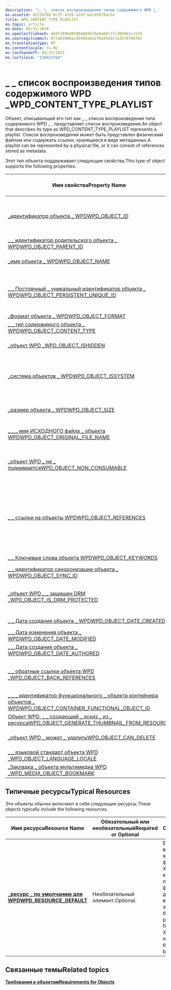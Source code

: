 ```yaml
---
description: '\_ \_ список воспроизведения типов содержимого WPD \_'
ms.assetid: 4223970d-8c37-4326-a2df-bec558f8ac5e
title: WPD_CONTENT_TYPE_PLAYLIST
ms.topic: article
ms.date: 05/31/2018
ms.openlocfilehash: de97169b4858b48b9bf8e8a0dc7fc365961cc519
ms.sourcegitcommit: 0f7a8198bacd5493ab1e78a9583c7a3578794765
ms.translationtype: MT
ms.contentlocale: ru-RU
ms.lasthandoff: 05/25/2021
ms.locfileid: "110423764"
---
```

# <a name="wpd_content_type_playlist"></a><span data-ttu-id="e9336-103">\_ \_ список воспроизведения типов содержимого WPD \_</span><span class="sxs-lookup"><span data-stu-id="e9336-103">WPD\_CONTENT\_TYPE\_PLAYLIST</span></span>

<span data-ttu-id="e9336-104">Объект, описывающий его тип как \_ \_ список воспроизведения типа содержимого WPD \_ , представляет список воспроизведения.</span><span class="sxs-lookup"><span data-stu-id="e9336-104">An object that describes its type as WPD\_CONTENT\_TYPE\_PLAYLIST represents a playlist.</span></span> <span data-ttu-id="e9336-105">Список воспроизведения может быть представлен физическим файлом или содержать ссылки, хранящиеся в виде метаданных.</span><span class="sxs-lookup"><span data-stu-id="e9336-105">A playlist can be represented by a physical file, or it can consist of references stored as metadata.</span></span>

<span data-ttu-id="e9336-106">Этот тип объекта поддерживает следующие свойства.</span><span class="sxs-lookup"><span data-stu-id="e9336-106">This type of object supports the following properties.</span></span>



| <span data-ttu-id="e9336-107">Имя свойства</span><span class="sxs-lookup"><span data-stu-id="e9336-107">Property Name</span></span>           | <span data-ttu-id="e9336-108">Обязательный или необязательный</span><span class="sxs-lookup"><span data-stu-id="e9336-108">Required or Optional</span></span>                 |
|-----------------------------------------------------------------------------------------------------------------------|------------------------------------------------------------------------------------------------------------------------------------------------|
| [<span data-ttu-id="e9336-109">\_идентификатор объекта \_ WPD</span><span class="sxs-lookup"><span data-stu-id="e9336-109">WPD\_OBJECT\_ID</span></span>](object-properties.md)                                                                | <span data-ttu-id="e9336-110">Обязательно, только для чтения.</span><span class="sxs-lookup"><span data-stu-id="e9336-110">Required, read-only.</span></span> <span data-ttu-id="e9336-111">Клиент не может задать это свойство даже во время создания.</span><span class="sxs-lookup"><span data-stu-id="e9336-111">A client cannot set this property even at creation time.</span></span>                                                                  |
| [<span data-ttu-id="e9336-112">\_ \_ идентификатор родительского объекта \_ WPD</span><span class="sxs-lookup"><span data-stu-id="e9336-112">WPD\_OBJECT\_PARENT\_ID</span></span>](object-properties.md)                                                 | <span data-ttu-id="e9336-113">Обязательный.</span><span class="sxs-lookup"><span data-stu-id="e9336-113">Required.</span></span>                                                                                                                                      |
| [<span data-ttu-id="e9336-114">\_имя объекта \_ WPD</span><span class="sxs-lookup"><span data-stu-id="e9336-114">WPD\_OBJECT\_NAME</span></span>](object-properties.md)                                                            | <span data-ttu-id="e9336-115">Требуется, если объект представляет файл.</span><span class="sxs-lookup"><span data-stu-id="e9336-115">Required if the object represents a file.</span></span>                                                                                                      |
| [<span data-ttu-id="e9336-116">\_ \_ Постоянный \_ уникальный идентификатор объекта \_ WPD</span><span class="sxs-lookup"><span data-stu-id="e9336-116">WPD\_OBJECT\_PERSISTENT\_UNIQUE\_ID</span></span>](object-properties.md)                          | <span data-ttu-id="e9336-117">Обязательно, только для чтения.</span><span class="sxs-lookup"><span data-stu-id="e9336-117">Required, read-only.</span></span> <span data-ttu-id="e9336-118">Клиент не может задать это свойство даже во время создания.</span><span class="sxs-lookup"><span data-stu-id="e9336-118">A client cannot set this property, even at creation time.</span></span>                                                                 |
| [<span data-ttu-id="e9336-119">\_Формат объекта \_ WPD</span><span class="sxs-lookup"><span data-stu-id="e9336-119">WPD\_OBJECT\_FORMAT</span></span>](object-properties.md)                                                        | <span data-ttu-id="e9336-120">Обязательный.</span><span class="sxs-lookup"><span data-stu-id="e9336-120">Required.</span></span>                                                                                                                                      |
| [<span data-ttu-id="e9336-121">\_ \_ тип содержимого объекта \_ WPD</span><span class="sxs-lookup"><span data-stu-id="e9336-121">WPD\_OBJECT\_CONTENT\_TYPE</span></span>](object-properties.md)                                           | <span data-ttu-id="e9336-122">Обязательный.</span><span class="sxs-lookup"><span data-stu-id="e9336-122">Required.</span></span>                                                                                                                                      |
| [<span data-ttu-id="e9336-123">\_объект WPD \_</span><span class="sxs-lookup"><span data-stu-id="e9336-123">WPD\_OBJECT\_ISHIDDEN</span></span>](object-properties.md)                                                    | <span data-ttu-id="e9336-124">Требуется, если объект скрыт.</span><span class="sxs-lookup"><span data-stu-id="e9336-124">Required if the object is hidden.</span></span>                                                                                                              |
| [<span data-ttu-id="e9336-125">\_система объектов \_ WPD</span><span class="sxs-lookup"><span data-stu-id="e9336-125">WPD\_OBJECT\_ISSYSTEM</span></span>](object-properties.md)                                                    | <span data-ttu-id="e9336-126">Требуется, если объект является системным объектом (представляет системный файл).</span><span class="sxs-lookup"><span data-stu-id="e9336-126">Required if the object is a system object (represents a system file).</span></span>                                                                          |
| [<span data-ttu-id="e9336-127">\_размер объекта \_ WPD</span><span class="sxs-lookup"><span data-stu-id="e9336-127">WPD\_OBJECT\_SIZE</span></span>](object-properties.md)                                                            | <span data-ttu-id="e9336-128">Требуется, если у объекта есть по крайней мере один ресурс.</span><span class="sxs-lookup"><span data-stu-id="e9336-128">Required if the object has at least one resource.</span></span>                                                                                              |
| [<span data-ttu-id="e9336-129">\_ \_ \_ имя ИСХОДНОГО файла \_ объекта WPD</span><span class="sxs-lookup"><span data-stu-id="e9336-129">WPD\_OBJECT\_ORIGINAL\_FILE\_NAME</span></span>](object-properties.md)                              | <span data-ttu-id="e9336-130">Требуется, если объект представляет файл.</span><span class="sxs-lookup"><span data-stu-id="e9336-130">Required if the object represents a file.</span></span>                                                                                                      |
| [<span data-ttu-id="e9336-131">\_объект WPD \_ не \_ поднимается</span><span class="sxs-lookup"><span data-stu-id="e9336-131">WPD\_OBJECT\_NON\_CONSUMABLE</span></span>](object-properties.md)                                       | <span data-ttu-id="e9336-132">Рекомендуется, если объект не предназначен для использования устройством.</span><span class="sxs-lookup"><span data-stu-id="e9336-132">Recommended if the object is not meant for consumption by the device.</span></span>                                                                          |
| [<span data-ttu-id="e9336-133">\_ \_ ссылки на объекты WPD</span><span class="sxs-lookup"><span data-stu-id="e9336-133">WPD\_OBJECT\_REFERENCES</span></span>](object-properties.md)                                                | <span data-ttu-id="e9336-134">Требуется, если объект содержит ссылки на другие объекты; то есть, если ссылки хранятся в виде метаданных, а не физических данных в файле.</span><span class="sxs-lookup"><span data-stu-id="e9336-134">Required if the object has references to other objects; that is, if the references are stored as metadata rather than physical data in a file.</span></span> |
| [<span data-ttu-id="e9336-135">\_ \_ Ключевые слова объекта WPD</span><span class="sxs-lookup"><span data-stu-id="e9336-135">WPD\_OBJECT\_KEYWORDS</span></span>](object-properties.md)                                                    | <span data-ttu-id="e9336-136">Необязательный элемент.</span><span class="sxs-lookup"><span data-stu-id="e9336-136">Optional.</span></span>                                                                                                                                      |
| [<span data-ttu-id="e9336-137">\_ \_ идентификатор синхронизации объекта \_ WPD</span><span class="sxs-lookup"><span data-stu-id="e9336-137">WPD\_OBJECT\_SYNC\_ID</span></span>](object-properties.md)                                                     | <span data-ttu-id="e9336-138">Необязательный элемент.</span><span class="sxs-lookup"><span data-stu-id="e9336-138">Optional.</span></span>                                                                                                                                      |
| [<span data-ttu-id="e9336-139">\_объект WPD \_ \_ защищен DRM \_</span><span class="sxs-lookup"><span data-stu-id="e9336-139">WPD\_OBJECT\_IS\_DRM\_PROTECTED</span></span>](object-properties.md)                                  | <span data-ttu-id="e9336-140">Требуется, если объект защищен с помощью технологии DRM.</span><span class="sxs-lookup"><span data-stu-id="e9336-140">Required if the object is protected by DRM technology.</span></span>                                                                                         |
| [<span data-ttu-id="e9336-141">\_ \_ Дата создания объекта \_ WPD</span><span class="sxs-lookup"><span data-stu-id="e9336-141">WPD\_OBJECT\_DATE\_CREATED</span></span>](object-properties.md)                                           | <span data-ttu-id="e9336-142">Необязательный элемент.</span><span class="sxs-lookup"><span data-stu-id="e9336-142">Optional.</span></span>                                                                                                                                      |
| [<span data-ttu-id="e9336-143">\_ \_ Дата изменения объекта \_ WPD</span><span class="sxs-lookup"><span data-stu-id="e9336-143">WPD\_OBJECT\_DATE\_MODIFIED</span></span>](object-properties.md)                                         | <span data-ttu-id="e9336-144">(рекомендуется).</span><span class="sxs-lookup"><span data-stu-id="e9336-144">Recommended.</span></span>                                                                                                                                   |
| [<span data-ttu-id="e9336-145">\_ \_ Дата создания объекта \_ WPD</span><span class="sxs-lookup"><span data-stu-id="e9336-145">WPD\_OBJECT\_DATE\_AUTHORED</span></span>](object-properties.md)                                         | <span data-ttu-id="e9336-146">Необязательный элемент.</span><span class="sxs-lookup"><span data-stu-id="e9336-146">Optional.</span></span>                                                                                                                                      |
| [<span data-ttu-id="e9336-147">\_ \_ обратные ссылки объекта WPD \_</span><span class="sxs-lookup"><span data-stu-id="e9336-147">WPD\_OBJECT\_BACK\_REFERENCES</span></span>](object-properties.md)                                                                | <span data-ttu-id="e9336-148">Рекомендуется, если на объект ссылается другой объект.</span><span class="sxs-lookup"><span data-stu-id="e9336-148">Recommended if the object is referenced by another object.</span></span>                                                                                     |
| [<span data-ttu-id="e9336-149">\_ \_ \_ идентификатор функционального \_ объекта контейнера объектов \_ WPD</span><span class="sxs-lookup"><span data-stu-id="e9336-149">WPD\_OBJECT\_CONTAINER\_FUNCTIONAL\_OBJECT\_ID</span></span>](object-properties.md)     | <span data-ttu-id="e9336-150">Необязательный элемент.</span><span class="sxs-lookup"><span data-stu-id="e9336-150">Optional.</span></span>                                                                                                                                      |
| [<span data-ttu-id="e9336-151">Объект WPD, \_ \_ создающий \_ эскиз \_ из \_ ресурса</span><span class="sxs-lookup"><span data-stu-id="e9336-151">WPD\_OBJECT\_GENERATE\_THUMBNAIL\_FROM\_RESOURCE</span></span>](object-properties.md) | <span data-ttu-id="e9336-152">Необязательный элемент.</span><span class="sxs-lookup"><span data-stu-id="e9336-152">Optional.</span></span>                                                                                                                                      |
| [<span data-ttu-id="e9336-153">\_объект WPD \_ может \_ удалить</span><span class="sxs-lookup"><span data-stu-id="e9336-153">WPD\_OBJECT\_CAN\_DELETE</span></span>](object-properties.md)                                                                     | <span data-ttu-id="e9336-154">Требуется, если объект не может быть удален.</span><span class="sxs-lookup"><span data-stu-id="e9336-154">Required if the object cannot be deleted.</span></span>                                                                                                      |
| [<span data-ttu-id="e9336-155">\_ \_ языковой стандарт объекта WPD \_</span><span class="sxs-lookup"><span data-stu-id="e9336-155">WPD\_OBJECT\_LANGUAGE\_LOCALE</span></span>](object-properties.md)                                                                | <span data-ttu-id="e9336-156">Необязательный элемент.</span><span class="sxs-lookup"><span data-stu-id="e9336-156">Optional.</span></span>                                                                                                                                      |
| [<span data-ttu-id="e9336-157">\_Закладка \_ объекта мультимедиа WPD \_</span><span class="sxs-lookup"><span data-stu-id="e9336-157">WPD\_MEDIA\_OBJECT\_BOOKMARK</span></span>](object-properties.md)                                                                 | <span data-ttu-id="e9336-158">(рекомендуется).</span><span class="sxs-lookup"><span data-stu-id="e9336-158">Recommended.</span></span>                                                                                                                                   |



 

## <a name="typical-resources"></a><span data-ttu-id="e9336-159">Типичные ресурсы</span><span class="sxs-lookup"><span data-stu-id="e9336-159">Typical Resources</span></span>

<span data-ttu-id="e9336-160">Эти объекты обычно включают в себя следующие ресурсы.</span><span class="sxs-lookup"><span data-stu-id="e9336-160">These objects typically include the following resources.</span></span>



| <span data-ttu-id="e9336-161">Имя ресурса</span><span class="sxs-lookup"><span data-stu-id="e9336-161">Resource Name</span></span>                                          | <span data-ttu-id="e9336-162">Обязательный или необязательный</span><span class="sxs-lookup"><span data-stu-id="e9336-162">Required or Optional</span></span> | <span data-ttu-id="e9336-163">Описание</span><span class="sxs-lookup"><span data-stu-id="e9336-163">Description</span></span>                                                                                                                  |
|--------------------------------------------------------|----------------------|------------------------------------------------------------------------------------------------------------------------------|
| [<span data-ttu-id="e9336-164">**\_ресурс \_ по умолчанию для WPD**</span><span class="sxs-lookup"><span data-stu-id="e9336-164">**WPD\_RESOURCE\_DEFAULT**</span></span>](wpd-resource-default.md) | <span data-ttu-id="e9336-165">Необязательный элемент.</span><span class="sxs-lookup"><span data-stu-id="e9336-165">Optional.</span></span>            | <span data-ttu-id="e9336-166">Если список воспроизведения является физическим файлом, например XML-файлом, в котором перечисляются файлы мультимедиа для воспроизведения, это фактические байты файла.</span><span class="sxs-lookup"><span data-stu-id="e9336-166">If the playlist is a physical file, for example, an XML file listing the media files to play, this is the actual file bytes.</span></span> |



 

## <a name="related-topics"></a><span data-ttu-id="e9336-167">Связанные темы</span><span class="sxs-lookup"><span data-stu-id="e9336-167">Related topics</span></span>

<dl> <dt>

[<span data-ttu-id="e9336-168">**Требования к объектам**</span><span class="sxs-lookup"><span data-stu-id="e9336-168">**Requirements for Objects**</span></span>](requirements-for-objects.md)
</dt> </dl>

 

 



